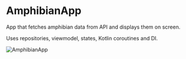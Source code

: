 # AmphibianApp
App that fetches amphibian data from API and displays them on screen.

Uses repositories, viewmodel, states, Kotlin coroutines and DI.

![AmphibianApp](https://user-images.githubusercontent.com/112856256/226961680-a3604dde-6558-4d7a-846d-9f2ed628334b.PNG)
